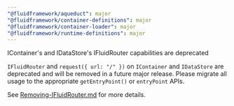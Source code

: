 ```yaml
---
"@fluidframework/aqueduct": major
"@fluidframework/container-definitions": major
"@fluidframework/container-loader": major
"@fluidframework/runtime-definitions": major
---
```


IContainer's and IDataStore's IFluidRouter capabilities are deprecated

`IFluidRouter` and `request({ url: "/" })` on `IContainer` and `IDataStore` are deprecated and will be removed in a future major release. Please migrate all usage to the appropriate `getEntryPoint()` or `entryPoint` APIs.

See [Removing-IFluidRouter.md](https://github.com/microsoft/FluidFramework/blob/main/packages/common/core-interfaces/Removing-IFluidRouter.md) for more details.
